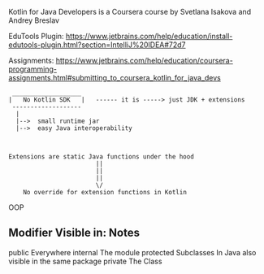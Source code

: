 Kotlin for Java Developers is a Coursera course by Svetlana Isakova and Andrey Breslav

EduTools Plugin:
    https://www.jetbrains.com/help/education/install-edutools-plugin.html?section=IntelliJ%20IDEA#72d7

Assignments:
    https://www.jetbrains.com/help/education/coursera-programming-assignments.html#submitting_to_coursera_kotlin_for_java_devs



     ___________________
    |   No Kotlin SDK   |   ------ it is -----> just JDK + extensions 
     -------------------
      |
      |-->  small runtime jar
      |-->  easy Java interoperability


    
    Extensions are static Java functions under the hood
                            ||
                            ||
                            ||
                            \/
        No override for extension functions in Kotlin


OOP

Modifier        Visible in:         Notes
--------        
public          Everywhere
internal        The module
protected       Subclasses        In Java also visible in the same package
private         The Class

